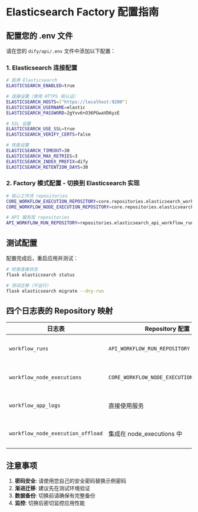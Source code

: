 # Elasticsearch Factory 配置指南

## 配置您的 .env 文件

请在您的 `dify/api/.env` 文件中添加以下配置：

### 1. Elasticsearch 连接配置

```bash
# 启用 Elasticsearch
ELASTICSEARCH_ENABLED=true

# 连接设置（使用 HTTPS 和认证）
ELASTICSEARCH_HOSTS=["https://localhost:9200"]
ELASTICSEARCH_USERNAME=elastic
ELASTICSEARCH_PASSWORD=2gYvv6+O36PGwaVD6yzE

# SSL 设置
ELASTICSEARCH_USE_SSL=true
ELASTICSEARCH_VERIFY_CERTS=false

# 性能设置
ELASTICSEARCH_TIMEOUT=30
ELASTICSEARCH_MAX_RETRIES=3
ELASTICSEARCH_INDEX_PREFIX=dify
ELASTICSEARCH_RETENTION_DAYS=30
```

### 2. Factory 模式配置 - 切换到 Elasticsearch 实现

```bash
# 核心工作流 repositories
CORE_WORKFLOW_EXECUTION_REPOSITORY=core.repositories.elasticsearch_workflow_execution_repository.ElasticsearchWorkflowExecutionRepository
CORE_WORKFLOW_NODE_EXECUTION_REPOSITORY=core.repositories.elasticsearch_workflow_node_execution_repository.ElasticsearchWorkflowNodeExecutionRepository

# API 服务层 repositories
API_WORKFLOW_RUN_REPOSITORY=repositories.elasticsearch_api_workflow_run_repository.ElasticsearchAPIWorkflowRunRepository
```

## 测试配置

配置完成后，重启应用并测试：

```bash
# 检查连接状态
flask elasticsearch status

# 测试迁移（干运行）
flask elasticsearch migrate --dry-run
```

## 四个日志表的 Repository 映射

| 日志表 | Repository 配置 | 说明 |
|--------|----------------|------|
| `workflow_runs` | `API_WORKFLOW_RUN_REPOSITORY` | API 服务层使用 |
| `workflow_node_executions` | `CORE_WORKFLOW_NODE_EXECUTION_REPOSITORY` | 核心工作流使用 |
| `workflow_app_logs` | 直接使用服务 | 不通过 factory 模式 |
| `workflow_node_execution_offload` | 集成在 node_executions 中 | 大数据卸载处理 |

## 注意事项

1. **密码安全**: 请使用您自己的安全密码替换示例密码
2. **渐进迁移**: 建议先在测试环境验证
3. **数据备份**: 切换前请确保有完整备份
4. **监控**: 切换后密切监控应用性能
